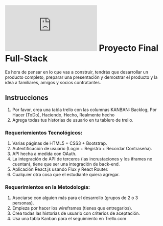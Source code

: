 # ![alt text](https://assets.breatheco.de/apis/img/images.php?blob&random&cat=icon&tags=breathecode,32)  Proyecto Final Full-Stack

Es hora de pensar en lo que vas a construir, tendrás que desarrollar un producto completo, preparar una presentación y demostrar el producto y la idea a familiares, amigos y socios contratantes.

## Instrucciones

1. Por favor, crea una tabla trello con las columnas KANBAN: Backlog, Por Hacer (ToDo), Haciendo, Hecho, Realmente hecho
2. Agrega todas tus historias de usuario en tu tablero de trello.

### Requeriemientos Tecnológicos:

1. Varias páginas de HTML5 + CSS3 + Bootstrap.
2. Autentificación de usuario (Login + Registro + Recordar Contraseña).
3. API hecha a medida con OAuth.
4. La integración de API de terceros (las incrustaciones y los iframes no cuentan), tiene que ser una integración de back-end.
5. Aplicación React.js usando Flux y React Router.
6. Cualquier otra cosa que el estudiante quiera agregar.

### Requerimientos en la Metodología:

1. Asociarse con alguien más para el desarrollo (grupos de 2 o 3 personas).
2. Empieza por hacer los wireframes (tienes que entregarlos).
3. Crea todas las historias de usuario con criterios de aceptación.
4. Usa una tabla Kanban para el seguimiento en Trello.com


